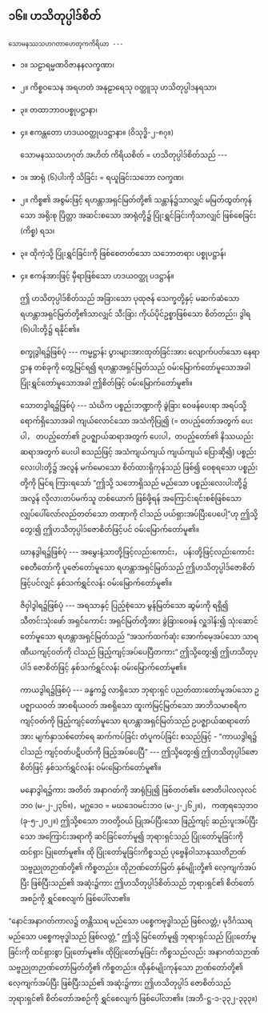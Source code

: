 ## ၁၆။ ဟသိတုပ္ပါဒ်စိတ်

    သောမနဿသဟဂတာဟေတုကကိရိယာ ---

- ၁။ သဠာရမ္မဏဝိဇာနနလက္ခဏာ၊
- ၂။ ကိစ္စဝသေန အရဟတံ အနုဠာရေသု ဝတ္ထူသု ဟသိတုပ္ပါဒနရသာ၊
- ၃။ တထာဘာဝပစ္စုပဋ္ဌာနာ၊
- ၄။ ဧကန္တတော ဟဒယဝတ္ထုပဒဋ္ဌာနာ။ (ဝိသုဒ္ဓိ-၂-၈၇။)

    သောမနဿသဟဂုတ် အဟိတ် ကိရိယစိတ် = ဟသိတုပ္ပါဒ်စိတ်သည် ---

- ၁။ အာရုံ (၆)ပါးကို သိခြင်း = ရယူခြင်းသဘော <r>လက္ခဏ၊</r>

- ၂။ ကိစ္စ၏ အစွမ်းဖြင့် ရဟန္တာအရှင်မြတ်တို့၏ သန္တာန်၌သာလျှင် မမြတ်ထွတ်ကုန်သော အရိုးစု ပြိတ္တာ အဆင်းစသော အာရုံတို့၌ ပြုံးရွှင်ခြင်းကိုသာလျှင် ဖြစ်စေခြင်း <r>(ကိစ္စ) ရသ၊</r>

- ၃။ ထိုကဲ့သို့ ပြုံးရွှင်ခြင်းကို ဖြစ်စေတတ်သော သဘောတရား <r>ပစ္စုပဋ္ဌာန်၊</r>

- ၄။ ဧကန်အားဖြင့် မှီရာဖြစ်သော ဟဒယဝတ္ထု <r>ပဒဋ္ဌာန်။</r>

    ဤ ဟသိတုပ္ပါဒ်စိတ်သည် အခြားသော ပုထုဇန် သေက္ခတို့နှင့် မဆက်ဆံသော ရဟန္တာအရှင်မြတ်တို့၏သာလျှင် သီးခြား ကိုယ်ပိုင်ဥစ္စာဖြစ်သော စိတ်တည်း၊ ဒွါရ (၆)ပါးတို့၌ ရနိုင်၏။

    စက္ခုဒွါရ၌ဖြစ်ပုံ --- ကမ္မဋ္ဌာန်း ပွားများအားထုတ်ခြင်းအား လျောက်ပတ်သော နေရာဌာန တစ်ခုကို တွေ့မြင်ရ၍ ရဟန္တာအရှင်မြတ်သည် ဝမ်းမြောက်တော်မူသောအခါ ပြုံးရွှင်တော်မူသောအခါ ဤစိတ်ဖြင့် ဝမ်းမြောက်တော်မူ၏။

    သောတဒွါရ၌ဖြစ်ပုံ --- သံဃိက ပစ္စည်းဘဏ္ဍာကို ခွဲခြား ဝေဖန်ပေးရာ အရပ်သို့ ရောက်ရှိသောအခါ ကျယ်လောင်သော အသံကိုပြု၍ (= တပည့်တော်အတွက် ပေးပါ， တပည့်တော်၏ ဥပဇ္ဈာယ်ဆရာအတွက် ပေးပါ，တပည့်တော်၏ နိဿယည်းဆရာအတွက် ပေးပါ စသည်ဖြင့် အသံကျယ်ကျယ် ကျယ်ကျယ် ပြောဆို၍) ပစ္စည်းလေးပါးတို့၌ အလွန် မက်မောသော စိတ်ထားရှိကုန်သည် ဖြစ်၍ ဝေစုရသော ပစ္စည်းတို့ကို မြင်ရ ကြားရသော် “ဤသို့ သဘောရှိသည် မည်သော ပစ္စည်းလေးပါးတို့၌ အလွန် လိုလားတပ်မက်သူ တစ်ယောက် ဖြစ်ဖို့ရန် အကြောင်းရင်းစစ်ဖြစ်သော လျှပ်ပေါ်လော်လည်တတ်သော တဏှာကို ငါသည် ပယ်ရှားအပ်ပြီးပေပေါ့”ဟု ဤသို့ တွေး၍ ဤဟသိတုပ္ပါဒ်ဇောစိတ်ဖြင့်ပင် ဝမ်းမြောက်တော်မူ၏။

    ဃာနဒွါရ၌ဖြစ်ပုံ --- အမွှေးနံ့သာတို့ဖြင့်လည်းကောင်း， ပန်းတို့ဖြင့်လည်းကောင်း စေတီတော်ကို ပူဇော်တော်မူသော ရဟန္တာအရှင်မြတ်သည် ဤဟသိတုပ္ပါဒ်ဇောစိတ်ဖြင့်ပင်လျှင် နှစ်သက်ရွှင်လန်း ဝမ်းမြောက်တော်မူ၏။

    ဇိဝှါဒွါရ၌ဖြစ်ပုံ --- အရသာနှင့် ပြည့်စုံသော မွန်မြတ်သော ဆွမ်းကို ရရှိ၍ သီတင်းသုံးဖော် အရှင်ကောင်း အရှင်မြတ်တို့အား ခွဲခြားဝေဖန် လှူဒါန်း၍ သုံးဆောင်တော်မူသော ရဟန္တာအရှင်မြတ်သည် “အသက်ထက်ဆုံး အောက်မေ့အပ်သော သာရဏီယကျင့်ဝတ်ကို ငါသည် ဖြည့်ကျင့်အပ်ပေပြီတကား” ဤသို့တွေး၍ ဤဟသိတုပ္ပါဒ် ဇောစိတ်ဖြင့် နှစ်သက်ရွှင်လန်း ဝမ်းမြောက်တော်မူ၏။

    ကာယဒွါရ၌ဖြစ်ပုံ --- ခန္ဓက၌ လာရှိသော ဘုရားရှင် ပညတ်ထားတော်မူအပ်သော ဥပဇ္ဈာယဝတ် အာစရိယဝတ် အစရှိသော ထူးကဲမြင့်မြတ်သော အာဘိသမာစရိက ကျင့်ဝတ်ကို ဖြည့်ကျင့်တော်မူသော ရဟန္တာအရှင်မြတ်သည် ဥပဇ္စျာယ်ဆရာတော်အား မျက်နှာသစ်တော်ရေ ဆက်ကပ်ခြင်း တံပူကပ်ခြင်း စသည်ဖြင့် - “ကာယဒွါရ၌ ငါသည် ကျင့်ဝတ်ပဋိပတ်ကို ဖြည့်အပ်ပေပြီ” --- ဤသို့တွေး၍ ဤဟသိတုပ္ပါဒ်ဇောစိတ်ဖြင့် နှစ်သက်ရွှင်လန်း ဝမ်းမြောက်တော်မူ၏။

    မနောဒွါရ၌ကား အတိတ် အနာဂတ်ကို အာရုံပြု၍ ဖြစ်တတ်၏။ 
    ဇောတိပါလလုလင်ဘဝ (မ-၂-၂၃၆။)，မဂ္ဃဒေဝ = မဃဒေဝမင်းဘဝ (မ-၂-၂၆၂။)， ကဏှရသေ့ဘဝ (ခု-၅-၂၀၂။) ဤသို့စသော ဘဝတို့ဝယ် ပြုအပ်ပြီးသော ဖြည့်ကျင့် ဆည်းပူးအပ်ပြီးသော အကြောင်းအရာကို ဆင်ခြင်တော်မူ၍ ဘုရားရှင်သည် ပြုံးတော်မူခြင်းကို ထင်ရှား ပြုတော်မူ၏။ 
    ထို ပြုံးတော်မူခြင်းကိစ္စသည် ပုဗ္ဗေနိဝါသာနုဿတိဉာဏ် သဗ္ဗညုတဉာဏ်တို့၏ ကိစ္စတည်း။ 
    ထိုဉာဏ်တော်မြတ် နှစ်မျိုးတို့၏ လေ့ကျက်အပ်ပြီး ဖြစ်ပြီးသည်၏ အဆုံး၌ကား ဤဟသိတုပ္ပါဒ်စိတ်သည် ဘုရားရှင်၏ စိတ်တော်အစဉ်ကို ရွှင်စေလျက် ဖြစ်ပေါ်လာ၏။

“နောင်အနာဂတ်ကာလ၌ တန္တိဿရ မည်သော ပစ္စေကဗုဒ္ဓါသည် ဖြစ်လတ္တံ့၊ မုဒိင်္ဂဿရ မည်သော ပစ္စေကဗုဒ္ဓါသည် ဖြစ်လတ္တံ့” ဤသို့ မြင်တော်မူ၍ ဘုရားရှင်သည် ပြုံးတော်မူခြင်းကို ထင်ရှားစွာ ပြုတော်မူ၏။ 
ထိုပြုံးတော်မူခြင်း ကိစ္စသည်လည်း အနာဂတံသဉာဏ် သဗ္ဗညုတဉာဏ်တော်မြတ်တို့၏ ကိစ္စတည်း။ 
ထိုနှစ်မျိုးကုန်သော ဉာဏ်တော်တို့၏ လေ့ကျက်အပ်ပြီး ဖြစ်ပြီးသည်၏ အဆုံး၌ကား ဤဟသိတုပ္ပါဒ် ဇောစိတ်သည် ဘုရားရှင်၏ စိတ်တော်အစဉ်ကို ရွှင်စေလျက် ဖြစ်ပေါ်လာ၏။ (အဘိ-ဋ္ဌ-၁-၃၃၂-၃၃၃။)